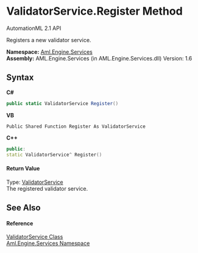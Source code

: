 # ValidatorService.Register Method 
AutomationML 2.1 API 

Registers a new validator service.

**Namespace:**&nbsp;<a href="N_Aml_Engine_Services">Aml.Engine.Services</a><br />**Assembly:**&nbsp;AML.Engine.Services (in AML.Engine.Services.dll) Version: 1.6

## Syntax

**C#**<br />
``` C#
public static ValidatorService Register()
```

**VB**<br />
``` VB
Public Shared Function Register As ValidatorService
```

**C++**<br />
``` C++
public:
static ValidatorService^ Register()
```


#### Return Value
Type: <a href="T_Aml_Engine_Services_ValidatorService">ValidatorService</a><br />The registered validator service.

## See Also


#### Reference
<a href="T_Aml_Engine_Services_ValidatorService">ValidatorService Class</a><br /><a href="N_Aml_Engine_Services">Aml.Engine.Services Namespace</a><br />